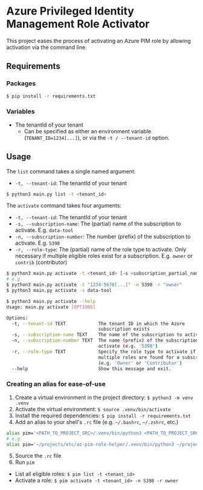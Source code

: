 # Azure Privileged Identity Management Role Activator
This project eases the process of activating an Azure PIM role by allowing activation via the command line.

## Requirements
### Packages
```bash
$ pip install -r requirements.txt
```

### Variables
- The tenantId of your tenant
    - Can be specified as either an environment variable (`TENANT_ID=1234[...]`), or via the `-t / --tenant-id` option.

## Usage
The `list` command takes a single named argument:
- `-t, --tenant-id`: The tenantId of your tenant
```bash
$ python3 main.py list -t <tenant_id>
```

The `activate` command takes four arguments:
- `-t, --tenant-id`: The tenantId of your tenant
- `-s, --subscription-name`: The (partial) name of the subscription to activate. E.g. `data-tool`
- `-n, --subscription-number`: The number (prefix) of the subscription to activate. E.g. `S398`
- `-r, --role-type`: The (partial) name of the role type to activate. Only necessary if multiple eligible roles exist for a subscription. E.g. `owner` or `contrib` (contributor)
```bash
$ python3 main.py activate -t <tenant_id> [-s <subscription_partial_name>] [-n <subscription_number>] [-r <role_type>]
# e.g.
$ python3 main.py activate -t "1234-5678[...]" -n S398 -r "owner"
$ python3 main.py activate -s data-tool

$ python3 main.py activate --help
Usage: main.py activate [OPTIONS]

Options:
  -t, --tenant-id TEXT            The tenant ID in which the Azure
                                  subscription exists
  -s, --subscription-name TEXT    The name of the subscription to activate
  -n, --subscription-number TEXT  The name (prefix) of the subscription to
                                  activate (e.g. 'S398')
  -r, --role-type TEXT            Specify the role type to activate if
                                  multiple roles are found for a subscription.
                                  (e.g. 'Owner' or 'Contributor')
  --help                          Show this message and exit.

```

### Creating an alias for ease-of-use
1. Create a virtual environment in the project directory: `$ python3 -m venv .venv`
2. Activate the virtual environment: `$ source .venv/bin/activate`
3. Install the required dependencies: `$ pip install -r requirements.txt`
4. Add an alias to your shell's `.rc` file (e.g. `~/.bashrc`, `~/.zshrc`, etc.)
```bash
alias pim='<PATH_TO_PROJECT_SRC>/.venv/bin/python3 <PATH_TO_PROJECT_SRC>/main.py'
# e.g.
alias pim='~/projects/etc/az-pim-role-helper/.venv/bin/python3 ~/projects/etc/az-pim-role-helper/main.py'
```
5. Source the `.rc` file
6. Run `pim`
  - List all eligible roles: `$ pim list -t <tenant_id>`
  - Activate a role: `$ pim activate -t <tenant_id> -n S398 -r owner`